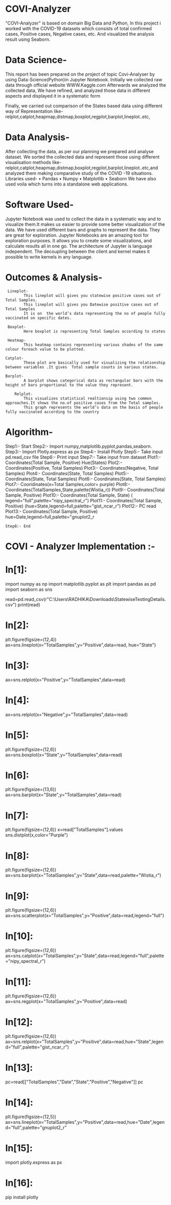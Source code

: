 # COVI-Analyzer

"COVI-Analyzer" is based on domain Big Data and Python, In this project  i worked with the COVID-19 datasets which consists of total confirmed cases, Positive cases, Negative cases, etc. And visualized the analysis result using Seaborn.

# Data Science-

This report has been prepared on the project of topic Covi-Analyser by using Data-Science(Python)in Jupyter Notebook.
Initially we collected raw data through official website WWW.Kaggle.com Afterwards we analyzed the collected data, We have refined, and analyzed those data in different aspects and displayed it in a systematic form

Finally, we carried out comparison of the States based data using different way of
Representation like-relplot,catplot,heapmap,distmap,boxplot,regplot,barplot,lineplot..etc,

# Data Analysis-

After collecting the data, as per our planning we prepared and analyse dataset. We sorted the collected data and represent those using different visualisation methods like-relplot,catplot,heapmap,distmap,boxplot,regplot,barplot,lineplot..etc,and analyzed them making comparative study of the COVID -19 situations.
Libraries used-
•	Pandas
•	Numpy
•	Matplotlib
•	Seaborn
We have also used voila which turns into a standalone web applications.


# Software Used-

Jupyter Notebook was used to collect the data in a systematic way and to visualize them.It makes us easier to provide some better visualization of the data. We have used different bars and graphs to represent the data.
They are great for exploration. Jupyter Notebooks are an amazing tool for exploration purposes. It allows you to create some visualizations, and calculate results all in one go.
The architecture of Jupyter is language independent. The decoupling between the client and kernel makes it possible to write kernels in any language.

# Outcomes & Analysis-
 
 	 Lineplot-
            This lineplot will gives you statewise positive cases out of Total Samples.
            This lineplot will gives you Datewise positive cases out of Total Samples
            It is on  the world’s data representing the no of people fully vaccinated on specific dates.	

	 Boxplot-	  
            Here boxplot is representing Total Samples according to states   	 

   	 Heatmap-
            This heatmap contains representing various shades of the same colour foreach value to be plotted.
	
	Catplot-
            These plot are basically used for visualizing the relationship between variables .It gives  Total sample counts in various states.
	 
   	Barplot-
            A barplot shows categorical data as rectangular bars with the height of bars proportional to the value they represent.   
        
        Relplot-
            This visualizes statistical realtionsip using two common approaches.It shows the no.of positive cases from the Total samples.
            This graph represents the world’s data on the basis of people fully vaccinated according to the country
        
        
# Algorithm-
   Step1:- Start
   Step2:-  Import numpy,matplotlib.pyplot,pandas,seaborn.
   Step3:- Import Plotly.express as px
   Step4:- Install Plotly
   Step5:- Take input pd.read_csv file
   Step6:- Print input
   Step7:- Take input from dataset
               Plot1:- Coordinates(Total Sample, Positive)
                             Hue(States)
               Plot2:- Coordinates(Positive, Total Samples)
               Plot3:- Coordinates(Negative, Total Samples)
               Plot4:- Coordinates(State, Total Samples)
               Plot5:- Coordinates(State, Total Samples)
               Plot6:- Coordinates(State, Total Samples)
               Plot7:- Cooridinates(x=Total Samples,color= purple)
               Plot8:- Coordinates(TotalSamples,State,palette(Wistia_r))
               Plot9:- Coordinates(Total Sample, Positive)
               Plot10:- Coordinates(Total Sample, State)
                              ( legend="full",palette="nipy_spectral_r")
               Plot11:- Coordinates(Total Sample, Positive)
                           (hue=State,legend=full,palette="gist_ncar_r")
               Plot12:- PC read
               Plot13:- Coordinates(Total Sample, Positive) hue=Date,legend=full,palette="gnuplot2_r

    
    Step8:- End

	
# COVI - Analyzer Implementation :-

# In[1]:


import numpy as np
import matplotlib.pyplot as plt
import pandas as pd 
import seaborn as sns

read=pd.read_csv(r"C:\Users\RADHIKA\Downloads\StatewiseTestingDetails.csv")
print(read)


# In[2]:


plt.figure(figsize=(12,4))
ax=sns.lineplot(x="TotalSamples",y="Positive",data=read, hue="State")


# In[3]:


ax=sns.relplot(x="Positive",y="TotalSamples",data=read)


# In[4]:



ax=sns.relplot(x="Negative",y="TotalSamples",data=read)


# In[5]:


plt.figure(figsize=(12,6))
ax=sns.boxplot(x="State",y="TotalSamples",data=read)


# In[6]:


plt.figure(figsize=(13,6))
ax=sns.barplot(x="State",y="TotalSamples",data=read)


# In[7]:


plt.figure(figsize=(12,6))
x=read["TotalSamples"].values
sns.distplot(x,color="Purple")


# In[8]:


plt.figure(figsize=(12,6))
ax=sns.barplot(x="TotalSamples",y="State",data=read,palette="Wistia_r")


# In[9]:


plt.figure(figsize=(12,6))
ax=sns.scatterplot(x="TotalSamples",y="Positive",data=read,legend="full")



# In[10]:


plt.figure(figsize=(12,6))
ax=sns.catplot(x="TotalSamples",y="State",data=read,legend="full",palette="nipy_spectral_r")


# In[11]:


plt.figure(figsize=(12,6))
ax=sns.regplot(x="TotalSamples",y="Positive",data=read)


# In[12]:


plt.figure(figsize=(12,6))
ax=sns.relplot(x="TotalSamples",y="Positive",data=read,hue="State",legend="full",palette="gist_ncar_r")


# In[13]:


pc=read[["TotalSamples","Date","State","Positive","Negative"]]
pc


# In[14]:


plt.figure(figsize=(12,5))
ax=sns.lineplot(x="TotalSamples",y="Positive",data=read,hue="Date",legend="full",palette="gnuplot2_r”


# In[15]:


import plotly.express as px


# In[16]:


pip install plotly










	

